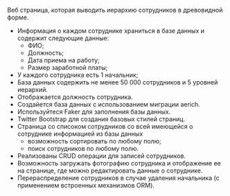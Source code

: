 Веб страница, которая выводить иерархию сотрудников в древовидной форме.
* Информация о каждом сотруднике храниться в базе данных и содержит следующие данные:
    - ФИО;
    - Должность;
    - Дата приема на работу;
    - Размер заработной платы;
* У каждого сотрудника есть 1 начальник;
* База данных содержить не менее 50 000 сотрудников и 5 уровней иерархий.
* Отображается должность сотрудника.
* Создайется база данных с использованием миграции aerich.
* Используйтеся Faker для заполнения базы данных.
* Twitter Bootstrap для создания базовых стилей страниц.
* Cтраница со списоком сотрудников со всей имеющейся о сотруднике информацией из базы данных
    - возможность сортировать по любому полю;
    - поиск сотрудников по любому полю.
* Реализованы CRUD операции для записей сотрудников.
* Возможность загружать фотографию сотрудника и отображение ее на странице, где можно редактировать данные о сотруднике.
* Перераспределение сотрудников в случае удаления начальника (с применением встроенных механизмов ORM).